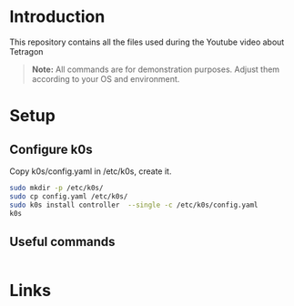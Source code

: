 # Introduction

This repository contains all the files used during the Youtube video about Tetragon

> **Note:** All commands are for demonstration purposes. Adjust them according to your OS and environment.

# Setup

## Configure k0s

Copy k0s/config.yaml in /etc/k0s, create it.

```bash
sudo mkdir -p /etc/k0s/
sudo cp config.yaml /etc/k0s/
sudo k0s install controller  --single -c /etc/k0s/config.yaml
k0s 
```

## Useful commands

```bash

```


# Links

